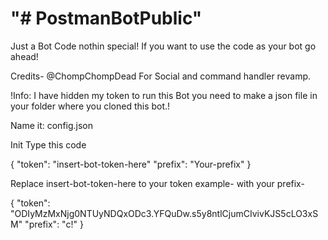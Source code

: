 "# PostmanBotPublic" 
====================
Just a Bot Code nothin special!
If you want to use the code as your bot go ahead!

Credits-
@ChompChompDead For Social and command handler revamp.

!Info: I have hidden my token to run this Bot you need to make a json file in your folder where you cloned this bot.!

Name it: config.json

Init Type this code

{
  "token": "insert-bot-token-here"
  "prefix": "Your-prefix"
}

Replace insert-bot-token-here to your token example-
with your prefix-

{
  "token": "ODIyMzMxNjg0NTUyNDQxODc3.YFQuDw.s5y8ntlCjumCIvivKJS5cLO3xSM"
  "prefix": "c!"
}

